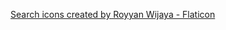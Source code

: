 <a href="https://www.flaticon.com/free-icons/search" title="search icons">Search icons created by Royyan Wijaya - Flaticon</a>